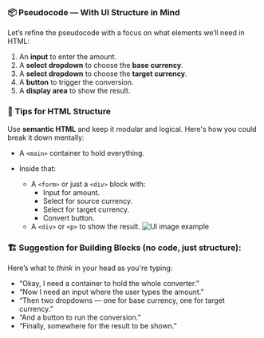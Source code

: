 ### 📦 Pseudocode — With UI Structure in Mind

Let’s refine the pseudocode with a focus on what elements we’ll need in HTML:

1. An **input** to enter the amount.
2. A **select dropdown** to choose the **base currency**.
3. A **select dropdown** to choose the **target currency**.
4. A **button** to trigger the conversion.
5. A **display area** to show the result.

### 🧱 Tips for HTML Structure

Use **semantic HTML** and keep it modular and logical. Here's how you could break it down mentally:

- A `<main>` container to hold everything.
- Inside that:

  - A `<form>` or just a `<div>` block with:
    - Input for amount.
    - Select for source currency.
    - Select for target currency.
    - Convert button.
  - A `<div>` or `<p>` to show the result.
    ![UI image example](/assests/img.png)

### 🏗️ Suggestion for Building Blocks (no code, just structure):

Here’s what to _think_ in your head as you're typing:

- “Okay, I need a container to hold the whole converter.”
- “Now I need an input where the user types the amount.”
- “Then two dropdowns — one for base currency, one for target currency.”
- “And a button to run the conversion.”
- “Finally, somewhere for the result to be shown.”

